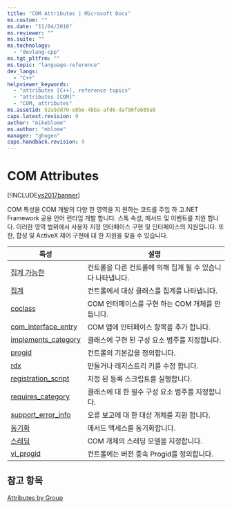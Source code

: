 ```yaml
---
title: "COM Attributes | Microsoft Docs"
ms.custom: ""
ms.date: "11/04/2016"
ms.reviewer: ""
ms.suite: ""
ms.technology: 
  - "devlang-cpp"
ms.tgt_pltfrm: ""
ms.topic: "language-reference"
dev_langs: 
  - "C++"
helpviewer_keywords: 
  - "attributes [C++], reference topics"
  - "attributes [COM]"
  - "COM, attributes"
ms.assetid: 52a5dd70-e8be-4bba-afd6-daf90fe689a0
caps.latest.revision: 9
author: "mikeblome"
ms.author: "mblome"
manager: "ghogen"
caps.handback.revision: 9
---
```

# COM Attributes
[!INCLUDE[vs2017banner](../assembler/inline/includes/vs2017banner.md)]

COM 특성을 COM 개발의 다양 한 영역을 지 원하는 코드를 주입 하 고.NET Framework 공용 언어 런타임 개발 합니다.  스톡 속성, 메서드 및 이벤트를 지원 합니다. 이러한 영역 범위에서 사용자 지정 인터페이스 구현 및 인터페이스의 지원입니다.  또한, 합성 및 ActiveX 제어 구현에 대 한 지원을 찾을 수 있습니다.  
  
|특성|설명|  
|--------|--------|  
|[집계 가능한](../windows/aggregatable.md)|컨트롤을 다른 컨트롤에 의해 집계 될 수 있습니다 나타냅니다.|  
|[집계](../windows/aggregates.md)|컨트롤에서 대상 클래스를 집계를 나타냅니다.|  
|[coclass](../windows/coclass.md)|COM 인터페이스를 구현 하는 COM 개체를 만듭니다.|  
|[com\_interface\_entry](../windows/com-interface-entry-cpp.md)|COM 맵에 인터페이스 항목을 추가 합니다.|  
|[implements\_category](../windows/implements-category.md)|클래스에 구현 된 구성 요소 범주를 지정합니다.|  
|[progid](../windows/progid.md)|컨트롤의 기본값을 정의합니다.|  
|[rdx](../windows/rdx.md)|만들거나 레지스트리 키를 수정 합니다.|  
|[registration\_script](../windows/registration-script.md)|지정 된 등록 스크립트를 실행합니다.|  
|[requires\_category](../windows/requires-category.md)|클래스에 대 한 필수 구성 요소 범주를 지정합니다.|  
|[support\_error\_info](../windows/support-error-info.md)|오류 보고에 대 한 대상 개체를 지원 합니다.|  
|[동기화](../windows/synchronize.md)|메서드 액세스를 동기화합니다.|  
|[스레딩](../windows/threading-cpp.md)|COM 개체의 스레딩 모델을 지정합니다.|  
|[vi\_progid](../windows/vi-progid.md)|컨트롤에는 버전 종속 Progid를 정의합니다.|  
  
## 참고 항목  
 [Attributes by Group](../windows/attributes-by-group.md)